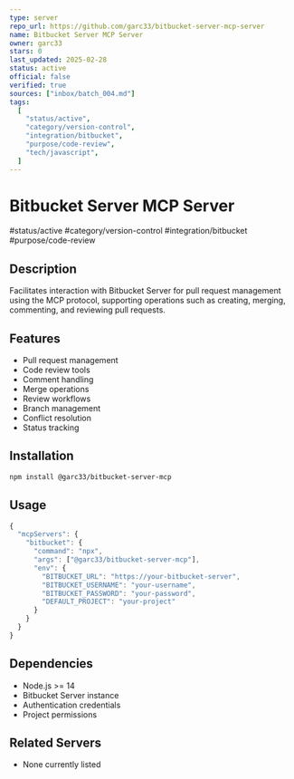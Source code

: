 ```yaml
---
type: server
repo_url: https://github.com/garc33/bitbucket-server-mcp-server
name: Bitbucket Server MCP Server
owner: garc33
stars: 0
last_updated: 2025-02-28
status: active
official: false
verified: true
sources: ["inbox/batch_004.md"]
tags:
  [
    "status/active",
    "category/version-control",
    "integration/bitbucket",
    "purpose/code-review",
    "tech/javascript",
  ]
---
```


# Bitbucket Server MCP Server

#status/active #category/version-control #integration/bitbucket #purpose/code-review

## Description

Facilitates interaction with Bitbucket Server for pull request management using the MCP protocol, supporting operations such as creating, merging, commenting, and reviewing pull requests.

## Features

- Pull request management
- Code review tools
- Comment handling
- Merge operations
- Review workflows
- Branch management
- Conflict resolution
- Status tracking

## Installation

```bash
npm install @garc33/bitbucket-server-mcp
```

## Usage

```javascript
{
  "mcpServers": {
    "bitbucket": {
      "command": "npx",
      "args": ["@garc33/bitbucket-server-mcp"],
      "env": {
        "BITBUCKET_URL": "https://your-bitbucket-server",
        "BITBUCKET_USERNAME": "your-username",
        "BITBUCKET_PASSWORD": "your-password",
        "DEFAULT_PROJECT": "your-project"
      }
    }
  }
}
```

## Dependencies

- Node.js >= 14
- Bitbucket Server instance
- Authentication credentials
- Project permissions

## Related Servers

- None currently listed
